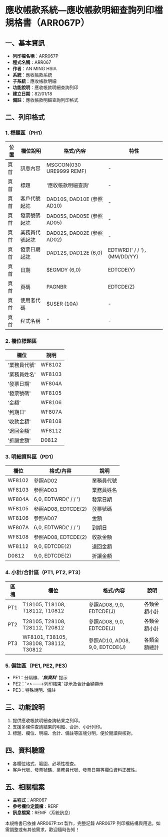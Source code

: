 # 應收帳款系統—應收帳款明細查詢列印檔規格書（ARR067P）

## 一、基本資訊
- **列印檔名稱**：ARR067P
- **程式名稱**：ARR067
- **作者**：AN MING HSIA
- **系統**：應收帳款系統
- **子系統**：應收帳款明細
- **功能說明**：應收帳款明細查詢列印
- **建立日期**：82/01/18
- **備註**：應收帳款明細查詢列印格式

## 二、列印格式

### 1. 標題區（PH1）
| 位置 | 欄位說明 | 格式/內容 | 特性 |
|------|---------|-----------|------|
| 頁首 | 訊息內容 | MSGCON(030 URE9999 REMF) | - |
| 頁首 | 標題 | '應收帳款明細查詢' | - |
| 頁首 | 客戶代號起訖 | DAD10S, DAD10E (參照AD10) | - |
| 頁首 | 發票號碼起訖 | DAD05S, DAD05E (參照AD05) | - |
| 頁首 | 業務員代號起訖 | DAD02S, DAD02E (參照AD02) | - |
| 頁首 | 發票日期起訖 | DAD12S, DAD12E (6,0) | EDTWRD('  /  /  ')，(MM/DD/YY) |
| 頁首 | 日期 | $EGMDY (6,0) | EDTCDE(Y) |
| 頁首 | 頁碼 | PAGNBR | EDTCDE(Z) |
| 頁首 | 使用者代碼 | $USER (10A) | - |
| 頁首 | 程式名稱 | '<ARR067>' | - |

### 2. 欄位標題區
| 欄位 | 說明 |
|------|------|
| '業務員代號' | WF8102 |
| '業務員姓名' | WF8103 |
| '發票日期' | WF804A |
| '發票號碼' | WF8105 |
| '金額' | WF8106 |
| '到期日' | WF807A |
| '收款金額' | WF8108 |
| '退回金額' | WF8112 |
| '折讓金額' | D0812 |

### 3. 明細資料區（PD1）
| 欄位 | 格式/內容 | 說明 |
|------|-----------|------|
| WF8102 | 參照AD02 | 業務員代號 |
| WF8103 | 參照AD03 | 業務員姓名 |
| WF804A | 6,0, EDTWRD('  /  /  ') | 發票日期 |
| WF8105 | 參照AD08, EDTCDE(2) | 發票號碼 |
| WF8106 | 參照AD07 | 金額 |
| WF807A | 6,0, EDTWRD('  /  /  ') | 到期日 |
| WF8108 | 參照AD08, EDTCDE(2) | 收款金額 |
| WF8112 | 9,0, EDTCDE(2) | 退回金額 |
| D0812 | 9,0, EDTCDE(2) | 折讓金額 |

### 4. 小計/合計區（PT1, PT2, PT3）
| 區塊 | 欄位 | 格式/內容 | 說明 |
|------|------|-----------|------|
| PT1 | T18105, T18108, T18112, T10812 | 參照AD08, 9,0, EDTCDE(J) | 各類金額小計 |
| PT2 | T28105, T28108, T28112, T20812 | 參照AD08, 9,0, EDTCDE(J) | 各類金額小計 |
| PT3 | WF8101, T38105, T38108, T38112, T30812 | 參照AD10, AD08, 9,0, EDTCDE(J) | 各類金額總計 |

### 5. 備註區（PE1, PE2, PE3）
- PE1：分隔線、'***無資料***' 提示
- PE2：'<<ARR067>>--->列印結束' 提示及合計金額顯示
- PE3：特殊說明、備註

## 三、功能說明
1. 提供應收帳款明細查詢結果之列印。
2. 支援多條件查詢結果的明細、合計、小計列印。
3. 標題、欄位、明細、合計、備註等區塊分明，便於閱讀與核對。

## 四、資料驗證
- 各欄位格式、範圍、必填性檢查。
- 客戶代號、發票號碼、業務員代號、發票日期等欄位資料正確性。

## 五、相關檔案
- **主程式**：ARR067
- **參考欄位定義檔**：RERF
- **訊息檔案**：REMF（系統訊息）

本規格書已依據 ARR067P.txt 製作，完整記錄 ARR067P 列印檔結構與用途。如需調整或有其他需求，歡迎隨時告知！ 